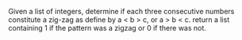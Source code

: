 Given a list of integers, determine if each three consecutive numbers constitute a zig-zag as define by a < b > c, or a > b < c. return a list containing 1 if the pattern was a zigzag or 0 if there was not.

